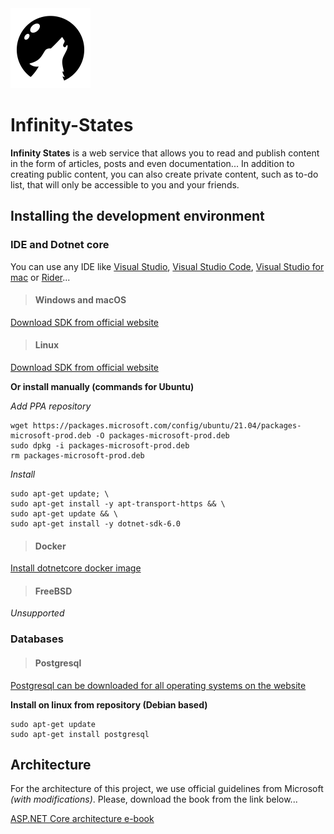 <img src="https://github.com/lappyqt/Infinity-States/blob/main/Infinity%20States/wwwroot/img/icon.png" width="128" height="128" />

# Infinity-States

__Infinity States__ is a web service that allows you to read and publish content in the form of articles, posts and even documentation... In addition to creating public content, you can also create private content, such as to-do list, that will only be accessible to you and your friends.

## Installing the development environment

### IDE and Dotnet core

You can use any IDE like [Visual Studio](https://visualstudio.microsoft.com/), [Visual Studio Code](https://code.visualstudio.com/), [Visual Studio for mac](https://visualstudio.microsoft.com/vs/mac/) or [Rider](https://www.jetbrains.com/rider/)... 

> #### Windows and macOS

[Download SDK from official website](https://dotnet.microsoft.com/en-us/download)


> #### Linux 

[Download SDK from official website](https://dotnet.microsoft.com/en-us/download?initial-os=linux)

__Or install manually (commands for Ubuntu)__

_Add PPA repository_

    wget https://packages.microsoft.com/config/ubuntu/21.04/packages-microsoft-prod.deb -O packages-microsoft-prod.deb
    sudo dpkg -i packages-microsoft-prod.deb
    rm packages-microsoft-prod.deb

_Install_

    sudo apt-get update; \
    sudo apt-get install -y apt-transport-https && \
    sudo apt-get update && \
    sudo apt-get install -y dotnet-sdk-6.0
    
> #### Docker

[Install dotnetcore docker image](https://hub.docker.com/_/microsoft-dotnet)

> #### FreeBSD

_Unsupported_ 

### Databases


> #### Postgresql

[Postgresql can be downloaded for all operating systems on the website](https://www.postgresql.org/download/)

__Install on linux from repository (Debian based)__
    
    sudo apt-get update
    sudo apt-get install postgresql

## Architecture

For the architecture of this project, we use official guidelines from Microsoft _(with modifications)_. Please, download the book from the link below...

[ASP.NET Core architecture e-book](https://dotnet.microsoft.com/en-us/learn/aspnet/architecture)
